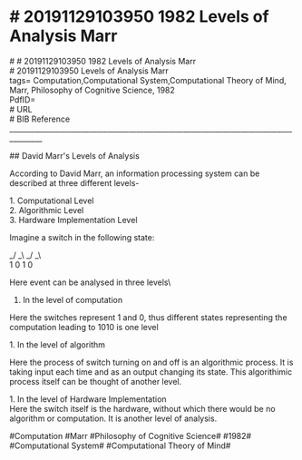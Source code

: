 # \# 20191129103950 1982 Levels of Analysis Marr

\# \# 20191129103950 1982 Levels of Analysis Marr\
\# 20191129103950 Levels of Analysis Marr\
tags= Computation,Computational System,Computational Theory of Mind, Marr, Philosophy of Cognitive Science, 1982\
PdfID=\
\# URL\
\# BIB Reference\
\_\_\_\_\_\_\_\_\_\_\_\_\_\_\_\_\_\_\_\_\_\_\_\_\_\_\_\_\_\_\_\_\_\_\_\_\_\_\_\_\_\_\_\_\_\_\_\_\_\_\_\_\_\_\_\_\_\_\_\_\_\_\_\_\_\_\_\_\_\_\_\_\_\_\_\_\_\_\_\_\_\_\_\_\_\_\_

\#\# David Marr's Levels of Analysis

According to David Marr, an information processing system can be described at three different levels-

1\. Computational Level\
2. Algorithmic Level\
3. Hardware Implementation Level

Imagine a switch in the following state:

\_/ \_\\ \_/ \_\\\
1 0 1 0

Here event can be analysed in three levels\
1. In the level of computation

Here the switches represent 1 and 0, thus different states representing the computation leading to 1010 is one level

1\. In the level of algorithm

Here the process of switch turning on and off is an algorithmic process. It is taking input each time and as an output changing its state. This algorithimic process itself can be thought of another level.

1\. In the level of Hardware Implementation\
Here the switch itself is the hardware, without which there would be no algorithm or computation. It is another level of analysis.

\#Computation \#Marr \#Philosophy of Cognitive Science\# \#1982\# \#Computational System\# \#Computational Theory of Mind\#
